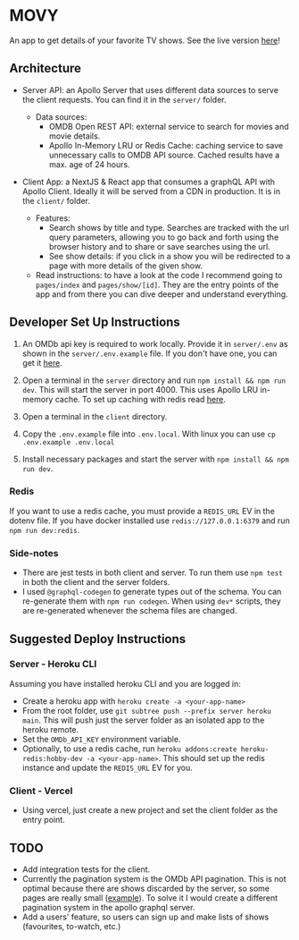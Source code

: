 # MOVY

An app to get details of your favorite TV shows. See the live version [here](https://movy-ashen.vercel.app/)!

## Architecture

- Server API: an Apollo Server that uses different data sources to serve the client requests. You can find it in the `server/` folder.

  - Data sources:
    - OMDB Open REST API: external service to search for movies and movie details.
    - Apollo In-Memory LRU or Redis Cache: caching service to save unnecessary calls to OMDB API source. Cached results have a max. age of 24 hours.

- Client App: a NextJS & React app that consumes a graphQL API with Apollo Client. Ideally it will be served from a CDN in production. It is in the `client/` folder.
  - Features:
    - Search shows by title and type. Searches are tracked with the url query parameters, allowing you to go back and forth using the browser history and to share or save searches using the url.
    - See show details: if you click in a show you will be redirected to a page with more details
      of the given show.
  - Read instructions: to have a look at the code I recommend going to `pages/index` and `pages/show/[id]`. They are the entry points of the app and from there you can dive deeper and understand everything.

## Developer Set Up Instructions

1. An OMDb api key is required to work locally. Provide it in `server/.env` as shown in the `server/.env.example` file. If you don't have one, you can get it [here](https://www.omdbapi.com/apikey.aspx).

2. Open a terminal in the `server` directory and run `npm install && npm run dev`. This will start the server in port 4000. This uses Apollo LRU in-memory cache. To set up caching with redis read [here](#Redis).
3. Open a terminal in the `client` directory.
4. Copy the `.env.example` file into `.env.local`. With linux you can use `cp .env.example .env.local`
5. Install necessary packages and start the server with `npm install && npm run dev`.

### Redis

If you want to use a redis cache, you must provide a `REDIS_URL` EV in the dotenv file. If you have docker installed use `redis://127.0.0.1:6379` and run `npm run dev:redis`.

### Side-notes

- There are jest tests in both client and server. To run them use `npm test` in both the client and the server folders.
- I used `@graphql-codegen` to generate types out of the schema. You can re-generate them
  with `npm run codegen`. When using `dev*` scripts, they are re-generated whenever the schema files are changed.

## Suggested Deploy Instructions

### Server - Heroku CLI

Assuming you have installed heroku CLI and you are logged in:

- Create a heroku app with `heroku create -a <your-app-name>`
- From the root folder, use `git subtree push --prefix server heroku main`. This will push just the server folder as an isolated app to the heroku remote.
- Set the `OMDb_API_KEY` environment variable.
- Optionally, to use a redis cache, run `heroku addons:create heroku-redis:hobby-dev -a <your-app-name>`. This should set up the redis instance and update the `REDIS_URL` EV for you.

### Client - Vercel

- Using vercel, just create a new project and set the client folder as the entry point.

## TODO

- Add integration tests for the client.
- Currently the pagination system is the OMDb API pagination. This is not optimal because there are shows discarded by the server, so some pages are really small ([example](https://movy-ashen.vercel.app/?title=harry+potter&type=ALL&page=2)). To solve it I would create a different pagination system in the apollo graphql server.
- Add a users' feature, so users can sign up and make lists of shows (favourites, to-watch, etc.)
